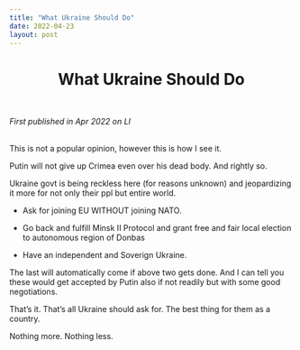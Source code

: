 ```yaml
---
title: "What Ukraine Should Do"
date: 2022-04-23
layout: post
---
```


<div align="center">
  <h1><strong>What Ukraine Should Do</strong></h1>
</div>

<br> <!-- Adds extra spacing -->

*First published in Apr 2022 on LI*<br><br>

This is not a popular opinion, however this is how I see it.

Putin will not give up Crimea even over his dead body. And rightly so. 

Ukraine govt is being reckless here (for reasons unknown) and jeopardizing it more for not only their ppl but entire world. 

- Ask for joining EU WITHOUT joining NATO. 

- Go back and fulfill Minsk II Protocol and grant free and fair local election to autonomous region of Donbas 

- Have an independent and Soverign Ukraine. 

The last will automatically come if above two gets done. And I can tell you these would get accepted by Putin also if not readily but with some good negotiations. 

That’s it. That’s all Ukraine should ask for. The best thing for them as a country. 

Nothing more. Nothing less.